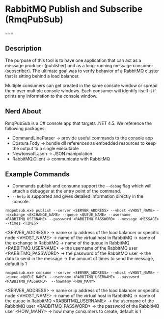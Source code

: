 # RabbitMQ Publish and Subscribe (RmqPubSub)
===

## Description
The purpose of this tool is to have one application that can act as a message producer (publisher) and as a long-running message consumer (subscriber). The ultimate goal was to verify behavior of a RabbitMQ cluster that is sitting behind a load balancer.

Multiple consumers can get created in the same console window or spread them over multiple console windows. Each consumer will identify itself it if prints any information to the console window.

## Nerd About
RmqPubSub is a C# console app that targets .NET 4.5. We reference the following packages:

* CommandLineParser -> provide useful commands to the console app
* Costura.Fody -> bundle dll references as embedded resources to keep the output to a single executable
* Newtonsoft.Json -> JSON manipulation
* RabbitMQ.Client -> communicate with RabbitMQ

## Example Commands

* Commands publish and consume support the `--debug` flag which will attach a debugger at the entry point of the command.
* `--help` is supported and gives detailed information directly in the console.

`rmqpubsub.exe publish --server <SERVER_ADDRESS> --vhost <VHOST_NAME> --exchange <EXCHANGE_NAME> --queue <QUEUE_NAME> --username <RABBITMQ_USERNAME> --password <RABBITMQ_PASSWORD> --message <MESSAGE> --times <TIMES>`

<SERVER_ADDRESS> -> name or ip address of the load balancer or specific node
<VHOST_NAME> -> name of the virtual host in RabbitMQ
<EXCHANGE> -> name of the exchange in RabbitMQ
<QUEUE> -> name of the queue in RabbitMQ
<RABBITMQ_USERNAME> -> the username of the RabbitMQ user
<RABBITMQ_PASSWORD> -> the password of the RabbitMQ user
<MESSAGE> -> the data to send in the message
<TIMES> -> the amount of times to send the message, default is 1

`rmqpubsub.exe consume --server <SERVER_ADDRESS> --vhost <VHOST_NAME> --queue <QUEUE_NAME> --username <RABBITMQ_USERNAME> --password <RABBITMQ_PASSWORD>  --howmany <HOW_MANY>`

<SERVER_ADDRESS> -> name or ip address of the load balancer or specific node
<VHOST_NAME> -> name of the virtual host in RabbitMQ
<QUEUE> -> name of the queue in RabbitMQ
<RABBITMQ_USERNAME> -> the username of the RabbitMQ user
<RABBITMQ_PASSWORD> -> the password of the RabbitMQ user
<HOW_MANY> -> how many consumers to create, default is 1
